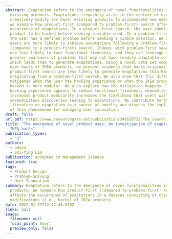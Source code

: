 ```yaml
---
abstract: Exaptation refers to the emergence of novel functionalities in
  existing products. Exaptations frequently arise in the context of users who
  creatively modify (or hack) existing products to accommodate new needs. Here
  we examine how product-first (compared to problem-first) search affects the
  occurrence of exaptations. In a product-first search, the user identifies the
  product to be hacked before seeking a viable need. In a problem-first search,
  the user has a defined problem before seeking a viable solution. We argue that
  users are more likely to achieve exaptations following a problem-first
  (compared to a product-first) search. Indeed, with problem-first search, they
  are less likely to face functional fixedness, and they can leverage their
  greater awareness of problems that may not have readily adaptable solutions,
  which leads them to generate exaptations. Using a novel data set comprised of
  user hacks of IKEA products, we present evidence that hacks originating from a
  product-first search are less likely to generate exaptations than hacks
  originating from a problem-first search. We also show that this difference is
  mitigated when the user has hacking experience or when the IKEA product being
  hacked is more modular. We also explore how the mitigation happens. Increased
  hacking experience appears to reduce functional fixedness; meanwhile,
  increased product modularity increases the likelihood that users will make
  serendipitous discoveries leading to exaptations. We contribute to the growing
  literature on exaptation as a source of novelty and discuss the implications
  of this phenomenon for managing user innovation.
draft: false
url_pdf: https://www.researchgate.net/publication/346530732_The_search_for_novel_product_uses_An_investigation_of_exaptations_in_IKEA_hacks
title: "The emergence of novel product uses: An investigation of exaptations in
  IKEA hacks"
publication_types:
  - "2"
authors:
  - admin
  - Shi-Ying Lim
publication: accepted in Management Science
featured: true
tags:
  - Product Design
  - Problem-Solving
  - User-Innovation
summary: Exaptation refers to the emergence of novel functionalities in existing
  products. We compare how product-first (compared to problem-first) search
  affects the occurrence of exaptations in a dataset consisting of creative
  modifications (i.e., hacks) of IKEA products.
date: 2022-01-27T12:47:45.870Z
links: null
image:
  filename: null
  focal_point: Smart
  preview_only: false
---
```

